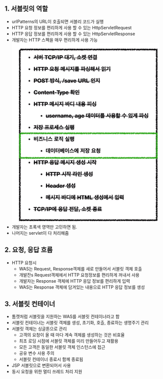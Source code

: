 ## 1. 서블릿의 역할
* urlPatterns의 URL이 호출되면 서블리 코드가 실행
* HTTP 요청 정보를 편리하게 사용 할 수 있는 HttpServletRequest
* HTTP 응답 정보를 편리하게 사용 할 수 있는 HttpServletResponse
* 개발자는 HTTP 스펙을 매우 편리하게 사용 가능</br>
  <img src="./img/se.png">
* 개발자는 초록색 영역만 고민하면 됨.
* 나머지는 servlet이 다 처리해줌

## 2. 요청, 응답 흐름
* HTTP 요청시
  * WAS는 Request, Response객체를 새로 만들어서 서블릿 객체 호출
  * 개발잔s Request객체에서 HTTP 요청정보를 편리하게 꺼내서 사용
  * 개발자는 Response 객체에 HTTP 응답 정보를 편리하게 입력
  * WAS는 Response 객체에 담겨있는 내용으로 HTTP 응답 정보를 생성

## 3. 서블릿 컨테이너
 * 톰캣처럼 서블릿을 지원하는 WAS를 서블릿 컨테이너라고 함
 * 서블릿 컨테이너는 서블릿 객체를 생성, 초기화, 호츨, 종료하는 생명주기 관리
 * 서블릿 객체는 싱글톤으로 관리
   * 고객의 요청이 올 때 마다 계속 객체를 생성하는 것은 비효율
   * 최초 로딩 시점에 서블릿 객체를 미리 만들어두고 재활용
   * 모든 고객은 동일한 서블릿 객체 인스턴스에 접근
   * 공유 변수 사용 주의
   * 서블릿 컨테이너 종료시 함께 종료됨
 * JSP 서블릿으로 변환되어서 사용
 * 동시 요청을 위한 멀티 쓰레드 처리 지원
